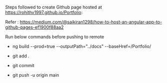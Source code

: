 Steps followed to create Github page hosted at https://rohithv1997.github.io/Portfolio:

Refer : https://medium.com/@saikiran1298/how-to-host-an-angular-app-to-github-pages-ef1900f88aa2

Run below commands before pushing to remote

* ng build --prod=true --outputPath="../docs" --baseHref=/Portfolio/

* git add .

* git commit 

* git push -u origin main